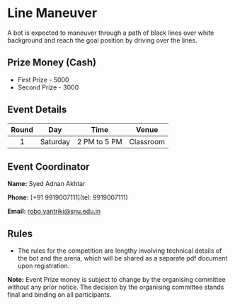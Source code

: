 # Line Maneuver 

A bot is expected to maneuver through a path of black lines over white background and reach the goal position by driving over the lines.

## Prize Money (Cash)

* First Prize - 5000
* Second Prize - 3000

## Event Details

| Round | Day | Time | Venue |
|:-----:|:---:|:----:|:-----:|
|    1   |Saturday |  2 PM to 5 PM | Classroom |


 
## Event Coordinator

**Name:** Syed Adnan Akhtar

**Phone:** [+91  9919007111](tel: 9919007111)

**Email:** [robo.yantriki@snu.edu.in](mailto:robo.yantriki@snu.edu.in)

## Rules

* The rules for the competition are lengthy involving technical details of the bot and the arena, which will be shared as a separate pdf document upon registration.



**Note:** Event Prize money is subject to change by the organising committee without any prior notice. The decision by the organising committee stands final and binding on all participants.

